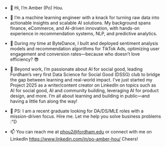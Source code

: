 - 👋 Hi, I’m Amber (Po) Hou. 
- 👀 I’m a machine learning engineer with a knack for turning raw data into actionable insights and scalable AI solutions. My background spans finance, eCommerce, and AI-driven innovation, with hands-on experience in recommendation systems, NLP, and predictive analytics.
- 🚀 During my time at ByteDance, I built and deployed sentiment analysis models and recommendation algorithms for TikTok Ads, optimizing user engagement and conversion rates—because who doesn’t love efficiency? 😎
- 🚴 Beyond work, I’m passionate about AI for social good, leading Fordham’s very first Data Science for Social Good (DSSG) club to bridge the gap between learning and real-world impact. I've just started my Project 2025 as a writer/content creator on LinkedIn on topics such as AI for social good, AI and community building, leveraging AI for product design, and more. I’m all about learning and building in public—and having a little fun along the way!

- 🌱 PS: I am a recent graduate looking for DA/DS/MLE roles with a mission-driven focus. Hire me. Let me help you solve business problems :"D
- 📫 You can reach me at phou2@fordham.edu or connect with me on LinkedIn https://www.linkedin.com/in/po-amber-hou/
Cheers!

<!---
AmberHou1230/AmberHou1230 is a ✨ special ✨ repository because its `README.md` (this file) appears on your GitHub profile.
You can click the Preview link to take a look at your changes.
--->
